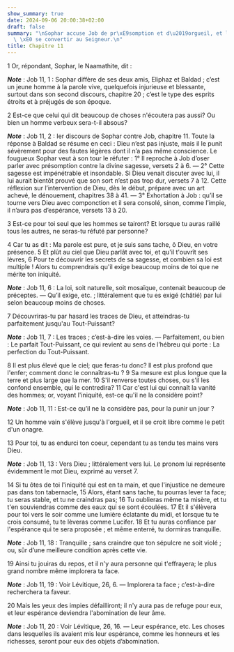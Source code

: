 ```yaml
---
show_summary: true
date: 2024-09-06 20:00:38+02:00
draft: false
summary: "\nSophar accuse Job de pr\xE9somption et d\u2019orgueil, et l\u2019exhorte\
  \ \xE0 se convertir au Seigneur.\n"
title: Chapitre 11
---
```





1 Or, répondant, Sophar, le Naamathite, dit :

***Note*** :  Job 11, 1 : Sophar diffère de ses deux amis, Eliphaz et Baldad ; c’est un jeune homme à la parole vive, quelquefois injurieuse et blessante, surtout dans son second discours, chapitre 20 ; c’est le type des esprits étroits et à préjugés de son époque.


2 Est-ce que celui qui dit beaucoup de choses n'écoutera pas aussi? Ou bien un homme verbeux sera-t-il absous?

***Note*** :  Job 11, 2 : Ier discours de Sophar contre Job, chapitre 11. Toute la réponse à Baldad se résume en ceci : Dieu n’est pas injuste, mais il le punit sévèrement pour des fautes légères dont il n’a pas même conscience. Le fougueux Sophar veut à son tour le réfuter : 1° Il reproche à Job d’oser parler avec présomption contre la divine sagesse, versets 2 à 6. ― 2° Cette sagesse est impénétrable et insondable. Si Dieu venait discuter avec lui, il lui aurait bientôt prouvé que son sort n’est pas trop dur, versets 7 à 12. Cette réflexion sur l’intervention de Dieu, dès le début, prépare avec un art achevé, le dénouement, chapitres 38 à 41. ― 3° Exhortation à Job : qu’il se tourne vers Dieu avec componction et il sera consolé, sinon, comme l’impie, il n’aura pas d’espérance, versets 13 à 20.

3 Est-ce pour toi seul que les hommes se tairont? Et lorsque tu auras raillé tous les autres, ne seras-tu réfuté par personne?


4 Car tu as dit : Ma parole est pure, et je suis sans tache, ô Dieu, en votre présence. 5 Et plût au ciel que Dieu parlât avec toi, et qu'il t'ouvrît ses lèvres, 6 Pour te découvrir les secrets de sa sagesse, et combien sa loi est multiple ! Alors tu comprendrais qu'il exige beaucoup moins de toi que ne mérite ton iniquité.

***Note*** :  Job 11, 6 : La loi, soit naturelle, soit mosaïque, contenait beaucoup de préceptes. ― Qu’il exige, etc. ; littéralement que tu es exigé (châtié) par lui selon beaucoup moins de choses.

7 Découvriras-tu par hasard les traces de Dieu, et atteindras-tu parfaitement jusqu'au Tout-Puissant?

***Note*** :  Job 11, 7 : Les traces ; c’est-à-dire les voies. ― Parfaitement, ou bien : Le parfait Tout-Puissant, ce qui revient au sens de l’hébreu qui porte : La perfection du Tout-Puissant.

8 Il est plus élevé que le ciel; que feras-tu donc? Il est plus profond que l'enfer; comment donc le connaîtras-tu ? 9 Sa mesure est plus longue que la terre et plus large que la mer. 10 S'il renverse toutes choses, ou s'il les confond ensemble, qui le contredira? 11 Car c'est lui qui connaît la vanité des hommes; or, voyant l'iniquité, est-ce qu'il ne la considère point?

***Note*** :  Job 11, 11 : Est-ce qu’il ne la considère pas, pour la punir un jour ?

12 Un homme vain s'élève jusqu'à l'orgueil, et il se croit libre comme le petit d'un onagre.


13 Pour toi, tu as endurci ton coeur, cependant tu as tendu tes mains vers Dieu.

***Note*** :  Job 11, 13 : Vers Dieu ; littéralement vers lui. Le pronom lui représente évidemment le mot Dieu, exprimé au verset 7.

14 Si tu ôtes de toi l'iniquité qui est en ta main, et que l'injustice ne demeure pas dans ton tabernacle, 15 Alors, étant sans tache, tu pourras lever ta face; tu seras stable, et tu ne craindras pas; 16 Tu oublieras même ta misère, et tu t'en souviendras comme des eaux qui se sont écoulées. 17 Et il s'élèvera pour toi vers le soir comme une lumière éclatante du midi, et lorsque tu te crois consumé, tu te lèveras comme Lucifer. 18 Et tu auras confiance par l'espérance qui te sera proposée ; et même enterré, tu dormiras tranquille.

***Note*** :  Job 11, 18 : Tranquille ; sans craindre que ton sépulcre ne soit violé ; ou, sûr d’une meilleure condition après cette vie.

19 Ainsi tu jouiras du repos, et il n'y aura personne qui t'effrayera; le plus grand nombre même implorera ta face.

***Note*** :  Job 11, 19 : Voir Lévitique, 26, 6. ― Implorera ta face ; c’est-à-dire recherchera ta faveur.

20 Mais les yeux des impies défailliront; il n'y aura pas de refuge pour eux, et leur espérance deviendra l'abomination de leur âme.

***Note*** :  Job 11, 20 : Voir Lévitique, 26, 16. ― Leur espérance, etc. Les choses dans lesquelles ils avaient mis leur espérance, comme les honneurs et les richesses, seront pour eux des objets d’abomination.

